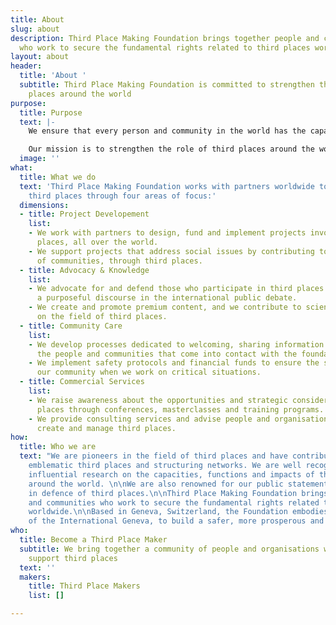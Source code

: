 ```yaml
---
title: About
slug: about
description: Third Place Making Foundation brings together people and communities
  who work to secure the fundamental rights related to third places worldwide.
layout: about
header:
  title: 'About '
  subtitle: Third Place Making Foundation is committed to strengthen the role of third
    places around the world
purpose:
  title: Purpose
  text: |-
    We ensure that every person and community in the world has the capacity to access, create or maintain a third place to meet, to exchange and to shape responses to conflicts, problems and issues in societies.

    Our mission is to strengthen the role of third places around the world by recognising, empowering and supporting the people, organisations, knowledge and tools that constitute third places and their communities.
  image: ''
what:
  title: What we do
  text: 'Third Place Making Foundation works with partners worldwide to strengthen
    third places through four areas of focus:'
  dimensions:
  - title: Project Developement
    list:
    - We work with partners to design, fund and implement projects involving third
      places, all over the world.
    - We support projects that address social issues by contributing to the empowerment
      of communities, through third places.
  - title: Advocacy & Knowledge
    list:
    - We advocate for and defend those who participate in third places and create
      a purposeful discourse in the international public debate.
    - We create and promote premium content, and we contribute to scientific research
      on the field of third places.
  - title: Community Care
    list:
    - We develop processes dedicated to welcoming, sharing information and supporting
      the people and communities that come into contact with the foundation.
    - We implement safety protocols and financial funds to ensure the security of
      our community when we work on critical situations.
  - title: Commercial Services
    list:
    - We raise awareness about the opportunities and strategic considerations of third
      places through conferences, masterclasses and training programs.
    - We provide consulting services and advise people and organisations on how to
      create and manage third places.
how:
  title: Who we are
  text: "We are pioneers in the field of third places and have contributed to many
    emblematic third places and structuring networks. We are well recognised for conducting
    influential research on the capacities, functions and impacts of third places
    around the world. \n\nWe are also renowned for our public statements and interventions
    in defence of third places.\n\nThird Place Making Foundation brings together people
    and communities who work to secure the fundamental rights related to third places
    worldwide.\n\nBased in Geneva, Switzerland, the Foundation embodies the spirit
    of the International Geneva, to build a safer, more prosperous and more just world."
who:
  title: Become a Third Place Maker
  subtitle: We bring together a community of people and organisations who create and
    support third places
  text: ''
  makers:
    title: Third Place Makers
    list: []

---
```

